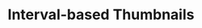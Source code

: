 ---
title: Interval-based Thumbnails
position: 19
request: /v1/create_token
main_message: This method is responsible for creating an interval-based thumbnails. The example below demonstrates creation of 320x240 thumbnails at every 30 seconds of a video's timeline. Thumbnails and WebVTT file will be saved into the directory specified in the “url” attribute of “destination” object.

request_examples: 
  - code_block: |2-
      {
        "output" : "thumbnails",
        "destination": {
          "url":"s3://nyc3.digitaloceanspaces.com/qencode3/test/thumb/bbb/",
          "key":"abcde12345",
          "secret":"abcde12345",
          "permissions": "public-read"
        },
        "interval": 30,
        "width" : 320,
        "height" : 240
      }

    language: curl
  
  - code_block: |2-
      curl https://api.qencode.com/v1/start_encode2 \
        -d task_token=b49e034d198262f1d5d15ed9f3cb8ee1 \
        -d query='{"query": {
            "source": "https://nyc3.digitaloceanspaces.com/qencode/bbb_sunflower_1080p_60fps_normal_339mb.mp4",
            "format": [
              {
                "output": "mp4",
                "destination": {
                  "url":"s3://nyc3.digitaloceanspaces.com/qencode3/test/bbb.mp4",
                  "key":"abcde12345",
                  "secret":"abcde12345",
                  "permissions": "public-read"
                },
                "file_extension": "mp4",
                "size": "320x240",
                "duration": 60
              },
              {
               "output" : "thumbnails",
               "destination": {
                  "url":"s3://nyc3.digitaloceanspaces.com/qencode3/test/thumb/bbb/",
                  "key":"abcde12345",
                  "secret":"abcde12345",
                  "permissions": "public-read"
                },
                "interval": 30,
                "width" : 320,
                "height" : 240
              }
            ]
          }
        } 

    language: curl

response_examples:
  - code_block: |2-
      {"error":0,"upload_url":"https:\/\/storage.qencode.com\/v1\/upload_file","task_token":"471272a512d76c22665db9dcee893409"}

    language: json
---